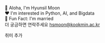 🤟 Aloha, I'm Hyunsil Moon  
❤️ I'm interested in Python, AI, and Bigdata  
🫢 Fun Fact: I'm married  
더 궁금하면 연락주세요 hsmoon@kookmin.ac.kr

취미 추가